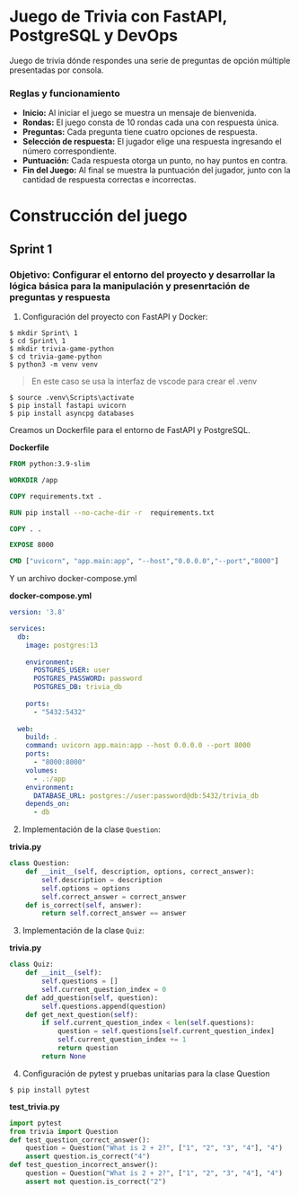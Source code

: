 # Juego de Trivia con FastAPI, PostgreSQL y DevOps  
Juego de trivia dónde respondes una serie de preguntas de opción múltiple presentadas por consola.
### Reglas y funcionamiento
- **Inicio:** Al iniciar el juego se muestra un mensaje de bienvenida.
- **Rondas:** El juego consta de 10 rondas cada una con respuesta única.
- **Preguntas:** Cada pregunta tiene cuatro opciones de respuesta.
- **Selección de respuesta:** El jugador elige una respuesta ingresando el número correspondiente.
- **Puntuación:** Cada respuesta otorga un punto, no hay puntos en contra.
- **Fin del Juego:** Al final se muestra la puntuación del jugador, junto con la cantidad de respuesta correctas e incorrectas.

# Construcción del juego
## Sprint 1

### Objetivo: Configurar el entorno del proyecto y desarrollar la lógica básica para la manipulación y presenrtación de preguntas y respuesta  

1. Configuración del proyecto con FastAPI y Docker:  
```shell
$ mkdir Sprint\ 1
$ cd Sprint\ 1
$ mkdir trivia-game-python
$ cd trivia-game-python
$ python3 -m venv venv
```

> En este caso se usa la interfaz de vscode para crear el .venv

```shell
$ source .venv\Scripts\activate
$ pip install fastapi uvicorn
$ pip install asyncpg databases
```

Creamos un Dockerfile para el entorno de FastAPI y PostgreSQL.

**Dockerfile**
```dockerfile
FROM python:3.9-slim

WORKDIR /app

COPY requirements.txt .

RUN pip install --no-cache-dir -r  requirements.txt

COPY . .

EXPOSE 8000

CMD ["uvicorn", "app.main:app", "--host","0.0.0.0","--port","8000"]
```

Y un archivo docker-compose.yml  

**docker-compose.yml**
```yml
version: '3.8'

services:
  db:
    image: postgres:13
    
    environment:
      POSTGRES_USER: user
      POSTGRES_PASSWORD: password
      POSTGRES_DB: trivia_db
    
    ports:
      - "5432:5432"
    
  web:
    build: .
    command: uvicorn app.main:app --host 0.0.0.0 --port 8000
    ports:
      - "8000:8000"
    volumes:
      - .:/app
    environment:
      DATABASE_URL: postgres://user:password@db:5432/trivia_db
    depends_on:
      - db
```
2. Implementación de la clase `Question`:  

**trivia.py**  
```python
class Question:
    def __init__(self, description, options, correct_answer):
        self.description = description
        self.options = options
        self.correct_answer = correct_answer
    def is_correct(self, answer):
        return self.correct_answer == answer
```

3. Implementación de la clase `Quiz`:  

**trivia.py**
```python
class Quiz:
    def __init__(self):
        self.questions = []
        self.current_question_index = 0
    def add_question(self, question):
        self.questions.append(question)
    def get_next_question(self):
        if self.current_question_index < len(self.questions):
            question = self.questions[self.current_question_index]
            self.current_question_index += 1
            return question
        return None
```

4. Configuración de pytest y pruebas unitarias para la clase Question  

```shell
$ pip install pytest
```
**test_trivia.py**
```python
import pytest
from trivia import Question
def test_question_correct_answer():
    question = Question("What is 2 + 2?", ["1", "2", "3", "4"], "4")
    assert question.is_correct("4")
def test_question_incorrect_answer():
    question = Question("What is 2 + 2?", ["1", "2", "3", "4"], "4")
    assert not question.is_correct("2")
```